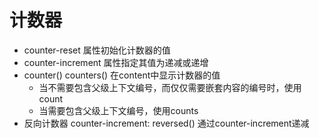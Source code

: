 # 计数器
- counter-reset 属性初始化计数器的值
- counter-increment 属性指定其值为递减或递增
- counter() counters() 在content中显示计数器的值
  - 当不需要包含父级上下文编号，而仅仅需要嵌套内容的编号时，使用count
  - 当需要包含父级上下文编号，使用counts
- 反向计数器 counter-increment: reversed()  通过counter-increment递减